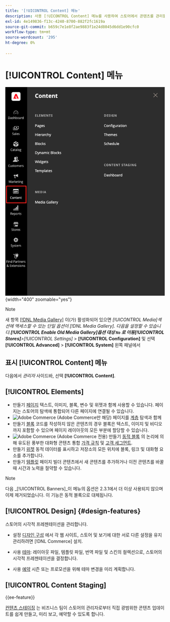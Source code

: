 ```yaml
---
title: '[!UICONTROL Content] 메뉴'
description: 사용 [!UICONTROL Content] 메뉴를 사용하여 스토어에서 콘텐츠를 관리할 수 있습니다.
exl-id: 4e149836-f13c-4240-8700-882f2fc1619a
source-git-commit: b659c7e1e8f2ae9883f1e24d8045d6dd1e90cfc0
workflow-type: tm+mt
source-wordcount: '295'
ht-degree: 0%

---
```


# [!UICONTROL Content] 메뉴

![다음 [!UICONTROL Content] 관리자에 표시되는 메뉴](./assets/admin-menu-content.png){width="400" zoomable="yes"}

>[!NOTE]
>
>새 항목 [[!DNL Media Gallery]](media-gallery.md) 이(가) 활성화되어 있으면 _[!UICONTROL Media]_섹션에 액세스할 수 있는 단일 옵션이 [!DNL Media Gallery]. 다음을 설정할 수 있습니다.**[!UICONTROL Enable Old Media Gallery]**옵션 대상 `No` 로 이동&#x200B;**[!UICONTROL Stores]**>_[!UICONTROL Settings]_ > **[!UICONTROL Configuration]** 및 선택 **[!UICONTROL Advanced]** > **[!UICONTROL System]** 왼쪽 패널에서

## 표시 [!UICONTROL Content] 메뉴

다음에서 _관리자_ 사이드바, 선택 **[!UICONTROL Content]**.

## [!UICONTROL Elements]

- 만들기 [페이지](pages.md) 텍스트, 이미지, 블록, 변수 및 위젯과 함께 사용할 수 있습니다. 페이지는 스토어의 탐색에 통합되어 다른 페이지에 연결될 수 있습니다.
- ![Adobe Commerce](../assets/adobe-logo.svg) (Adobe Commerce만 해당) 페이지를 [계층](page-hierarchy.md) 탐색과 함께
- 만들기 [블록](blocks.md) 코드를 작성하지 않은 콘텐츠의 경우 블록은 텍스트, 이미지 및 비디오까지 포함할 수 있으며 페이지 레이아웃의 모든 부분에 할당할 수 있습니다.
- ![Adobe Commerce](../assets/adobe-logo.svg) (Adobe Commerce 전용) 만들기 [동적 블록](dynamic-blocks.md) 의 논리에 의해 유도된 풍부한 대화형 콘텐츠 통합 [가격 규칙](../merchandising-promotions/introduction.md#promotions) 및 [고객 세그먼트](../customers/customer-segments.md).
- 만들기 [위젯](widgets.md) 동적 데이터를 표시하고 저장소의 모든 위치에 블록, 링크 및 대화형 요소를 추가합니다.
- 만들기 [템플릿](../page-builder/templates.md) 페이지 빌더 콘텐츠에서 새 콘텐츠를 추가하거나 이전 콘텐츠를 바꿀 때 시간과 노력을 절약할 수 있습니다.

>[!NOTE]
>
>다음 _[!UICONTROL Banners]_이 메뉴의 옵션은 2.3.1에서 더 이상 사용되지 않으며 이제 제거되었습니다. 이 기능은 동적 블록으로 대체됩니다.

## [!UICONTROL Design] {#design-features}

스토어의 시각적 프레젠테이션을 관리합니다.

- 설정 [디자인 구성](configuration.md) 에서 각 웹 사이트, 스토어 및 보기에 대한 서로 다른 설정을 유지 관리하려면 [!DNL Commerce] 설치.

- 사용 [테마](themes.md): 레이아웃 파일, 템플릿 파일, 번역 파일 및 스킨의 컬렉션으로, 스토어의 시각적 프레젠테이션을 결정합니다.

- 사용 [예약](schedule.md) 시즌 또는 프로모션을 위해 테마 변경을 미리 계획합니다.

## [!UICONTROL Content Staging]

{{ee-feature}}

[컨텐츠 스테이징](content-staging.md) 는 비즈니스 팀이 스토어의 관리자로부터 직접 광범위한 콘텐츠 업데이트를 쉽게 만들고, 미리 보고, 예약할 수 있도록 합니다.
